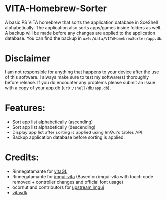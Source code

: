 # VITA-Homebrew-Sorter

A basic PS VITA homebrew that sorts the application database in SceShell alphabetically. The application also sorts apps/games inside folders as well. A backup will be made before any changes are applied to the application database. You can find the backup in `ux0:/data/VITAHomebrewSorter/app.db`.

# Disclaimer
I am not responsible for anything that happens to your device after the use of this software. I always make sure to test my software(s) thoroughly before release. If you do encounter any problems please submit an issue with a copy of your app.db (`ur0:/shell/db/app.db`).

# Features:
- Sort app list alphabetically (ascending)
- Sort app list alphabetically (descending)
- Display app list after sorting is applied using ImGui's tables API.
- Backup application database before sorting is applied.

# Credits:
- Rinnegatamante for [vitaGL](https://github.com/Rinnegatamante/vitaGL)
- Rinnegatamante for [imgui-vita](https://github.com/Rinnegatamante/imgui-vita) (Based on imgui-vita with touch code removed + controller changes and official font usage)
- ocornut and contributors for [upstream imgui](https://github.com/ocornut/imgui)
- [vitasdk](https://github.com/vitasdk)
